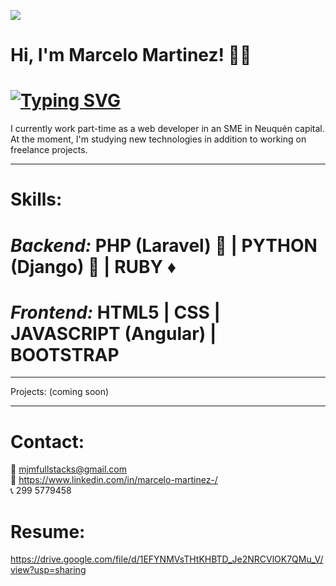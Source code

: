 ![](https://github.com/hebertdev1/hebertdev1/blob/master/javascript.gif)
#  Hi, I'm Marcelo Martinez! 👋👋


# [![Typing SVG](https://readme-typing-svg.herokuapp.com?color=%2336BCF7&lines=I'm+a+Full+Stack+Web+Developer)](https://git.io/typing-svg)

 I currently work part-time as a web developer in an SME in Neuquén capital. At the moment, I'm studying new technologies in addition to working on freelance projects.


------------


# Skills:
    
# _Backend:_ PHP (Laravel) :elephant: | PYTHON (Django) :snake: | RUBY  :diamonds: 

 
# _Frontend:_ HTML5 | CSS | JAVASCRIPT (Angular) | BOOTSTRAP                    
            
------------

 Projects: (coming soon)

  ------------
# Contact:

📧 mjmfullstacks@gmail.com 
  <br/>
💎 https://www.linkedin.com/in/marcelo-martinez-/
<br/>
📞 299 5779458
  
  # Resume: 
  
  https://drive.google.com/file/d/1EFYNMVsTHtKHBTD_Je2NRCVlOK7QMu_V/view?usp=sharing
